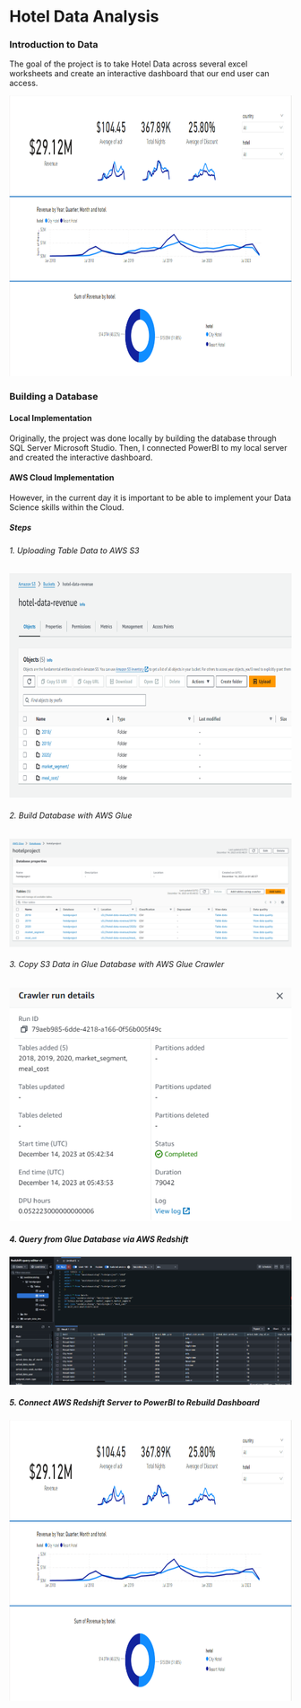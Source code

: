 # Hotel Data Analysis

### Introduction to Data

The goal of the project is to take Hotel Data across several excel worksheets and create an interactive dashboard that our end user can access.

<img src="./Images/PowerBI.PNG" width="1000" height ="500">

### Building a Database

#### Local Implementation

Originally, the project was done locally by building the database through SQL Server Microsoft Studio. Then, I connected PowerBI to my local server and created the interactive dashboard.

#### AWS Cloud Implementation

However, in the current day it is important to be able to implement your Data Science skills within the Cloud. 

##### Steps

###### 1. Uploading Table Data to AWS S3

<img src="./Images/S3.PNG" width="800" height ="400">

###### 2. Build Database with AWS Glue

<img src="./Images/Glue.PNG">

###### 3. Copy S3 Data in Glue Database with AWS Glue Crawler

<img src="./Images/Crawler.PNG">

##### 4. Query from Glue Database via AWS Redshift

<img src="./Images/Redshift.PNG">   

##### 5. Connect AWS Redshift Server to PowerBI to Rebuild Dashboard

<img src="./Images/PowerBI.PNG" width="1000" height ="500">
